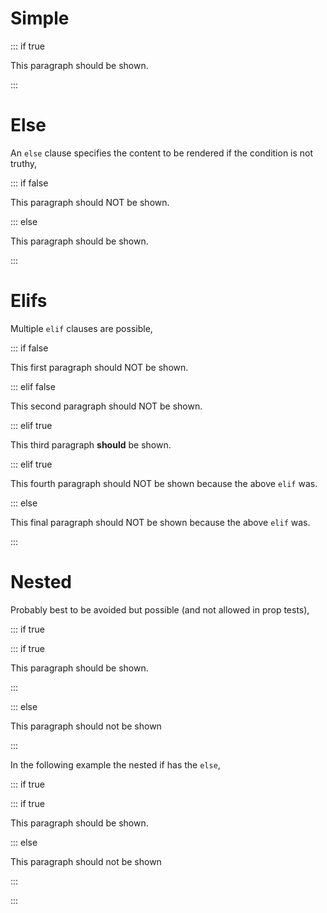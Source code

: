 # Simple

::: if true

This paragraph should be shown.

:::

# Else

An `else` clause specifies the content to be rendered if the condition is not truthy,

::: if false

This paragraph should NOT be shown.

::: else

This paragraph should be shown.

:::

# Elifs

Multiple `elif` clauses are possible,

::: if false

This first paragraph should NOT be shown.

::: elif false

This second paragraph should NOT be shown.

::: elif true

This third paragraph **should** be shown.

::: elif true

This fourth paragraph should NOT be shown because the above `elif` was.

::: else

This final paragraph should NOT be shown because the above `elif` was.

:::

# Nested

Probably best to be avoided but possible (and not allowed in prop tests),

::: if true

::: if true

This paragraph should be shown.

:::

::: else

This paragraph should not be shown

:::

In the following example the nested if has the `else`,

::: if true

::: if true

This paragraph should be shown.

::: else

This paragraph should not be shown

:::

:::
